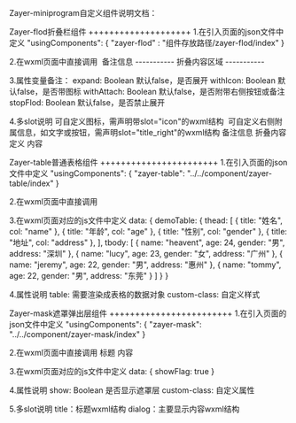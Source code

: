 
Zayer-miniprogram自定义组件说明文档：

Zayer-flod折叠栏组件
++++++++++++++++++++
1.在引入页面的json文件中定义
"usingComponents": {
    "zayer-flod" : "组件存放路径/zayer-flod/index"
}

2.在wxml页面中直接调用
<zayer-flod title="折叠栏标题" expand="{{true}}" withIcon="{{ true }}" withAttach="{{ true }}" stopFlod="{{ false }}">
	<image slot="icon" src="" />
	<text slot="title_right" >备注信息</text>
	<view slot="content">
	  -----------
	  折叠内容区域
	  -----------
	</view>
</zayer-flod>

3.属性变量备注：
expand:	Boolean		默认false，是否展开
withIcon: Boolean	默认false，是否带图标
withAttach: Boolean	默认false，是否附带右侧按钮或备注
stopFlod: Boolean	默认false，是否禁止展开

4.多slot说明
可自定义图标，需声明带slot="icon"的wxml结构
<image slot="icon" src="" />
可自定义右侧附属信息，如文字或按钮，需声明slot="title_right"的wxml结构
<text slot="title_right" >备注信息</text>
折叠内容定义
<view slot="content">
	内容
</view>



Zayer-table普通表格组件
+++++++++++++++++++++++
1.在引入页面的json文件中定义
"usingComponents": {
    "zayer-table": "../../component/zayer-table/index"
}

2.在wxml页面中直接调用
<zayer-table table="{{ demoTable }}" custom-class="myClass"></zayer-table>

3.在wxml页面对应的js文件中定义
data: {
	demoTable: {
      thead: [
        { title: "姓名", col: "name" },
        { title: "年龄", col: "age" },
        { title: "性别", col: "gender" },
        { title: "地址", col: "address" },
      ],
      tbody: [
        { name: "heavent", age: 24, gender: "男", address: "深圳" },
        { name: "lucy", age: 23, gender: "女", address: "广州"  },
        { name: "jeremy", age: 22, gender: "男", address: "惠州"  },
        { name: "tommy", age: 22, gender: "男", address: "东莞"  }
      ]
    }
}

4.属性说明
table: 需要渲染成表格的数据对象
custom-class: 自定义样式


Zayer-mask遮罩弹出层组件
++++++++++++++++++++++++
1.在引入页面的json文件中定义
"usingComponents": {
    "zayer-mask": "../../component/zayer-mask/index"
}

2.在wxml页面中直接调用
<zayer-mask show="{{ showFlag }}" custom-class="demoClass">
  <view slot="title">标题</view>
  <view slot="dialog">
	内容
  </view>
</zayer-mask>

3.在wxml页面对应的js文件中定义
data: {
	showFlag: true
}

4.属性说明
show: Boolean 是否显示遮罩层
custom-class: 自定义属性

5.多slot说明
title：标题wxml结构
dialog：主要显示内容wxml结构
